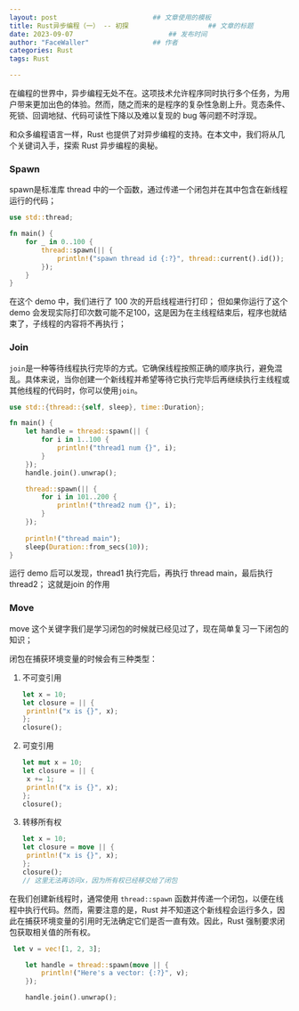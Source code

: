 ```yaml
---
layout: post                        ## 文章使用的模板
title: Rust异步编程（一） -- 初探					## 文章的标题
date: 2023-09-07						## 发布时间
author: "FaceWaller"                ## 作者
categories: Rust
tags: Rust

---
```


在编程的世界中，异步编程无处不在。这项技术允许程序同时执行多个任务，为用户带来更加出色的体验。然而，随之而来的是程序的复杂性急剧上升。竞态条件、死锁、回调地狱、代码可读性下降以及难以复现的 bug 等问题不时浮现。

和众多编程语言一样，Rust 也提供了对异步编程的支持。在本文中，我们将从几个关键词入手，探索 Rust 异步编程的奥秘。

### Spawn

spawn是标准库 thread 中的一个函数，通过传递一个闭包并在其中包含在新线程运行的代码；

```rust
use std::thread;

fn main() {
    for _ in 0..100 {
        thread::spawn(|| {
            println!("spawn thread id {:?}", thread::current().id());
        });
    }
}
```

在这个 demo 中，我们进行了 100 次的开启线程进行打印； 但如果你运行了这个 demo 会发现实际打印次数可能不足100，这是因为在主线程结束后，程序也就结束了，子线程的内容将不再执行；



### Join

`join`是一种等待线程执行完毕的方式。它确保线程按照正确的顺序执行，避免混乱。具体来说，当你创建一个新线程并希望等待它执行完毕后再继续执行主线程或其他线程的代码时，你可以使用`join`。

```rust
use std::{thread::{self, sleep}, time::Duration};

fn main() {
    let handle = thread::spawn(|| {
        for i in 1..100 {
            println!("thread1 num {}", i);
        }
    });
    handle.join().unwrap();

    thread::spawn(|| {
        for i in 101..200 {
            println!("thread2 num {}", i);
        }
    });
    
    println!("thread main");
    sleep(Duration::from_secs(10));
}
```

运行 demo 后可以发现，thread1 执行完后，再执行 thread main，最后执行 thread2； 这就是join 的作用



### Move

move 这个关键字我们是学习闭包的时候就已经见过了，现在简单复习一下闭包的知识；

闭包在捕获环境变量的时候会有三种类型：

1. 不可变引用
   ```rust
   let x = 10;
   let closure = || {
   	println!("x is {}", x);
   };
   closure();
   ```

2. 可变引用

   ```rust
   let mut x = 10;
   let closure = || {
   	x += 1;
   	println!("x is {}", x);
   };
   closure();
   ```

3. 转移所有权
   ```rust
   let x = 10;
   let closure = move || {
   	println!("x is {}", x);
   };
   closure();
   // 这里无法再访问x，因为所有权已经移交给了闭包
   ```



在我们创建新线程时，通常使用 `thread::spawn` 函数并传递一个闭包，以便在线程中执行代码。然而，需要注意的是，Rust 并不知道这个新线程会运行多久，因此在捕获环境变量的引用时无法确定它们是否一直有效。因此，Rust 强制要求闭包获取相关值的所有权。

```rust
 let v = vec![1, 2, 3];

    let handle = thread::spawn(move || {
        println!("Here's a vector: {:?}", v);
    });

    handle.join().unwrap();
```

